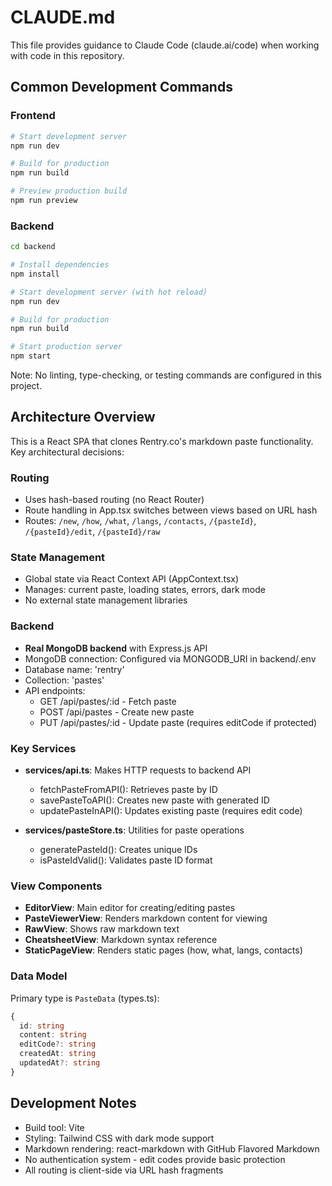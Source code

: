 # CLAUDE.md

This file provides guidance to Claude Code (claude.ai/code) when working with code in this repository.

## Common Development Commands

### Frontend
```bash
# Start development server
npm run dev

# Build for production
npm run build

# Preview production build
npm run preview
```

### Backend
```bash
cd backend

# Install dependencies
npm install

# Start development server (with hot reload)
npm run dev

# Build for production
npm run build

# Start production server
npm start
```

Note: No linting, type-checking, or testing commands are configured in this project.

## Architecture Overview

This is a React SPA that clones Rentry.co's markdown paste functionality. Key architectural decisions:

### Routing
- Uses hash-based routing (no React Router)
- Route handling in App.tsx switches between views based on URL hash
- Routes: `/new`, `/how`, `/what`, `/langs`, `/contacts`, `/{pasteId}`, `/{pasteId}/edit`, `/{pasteId}/raw`

### State Management
- Global state via React Context API (AppContext.tsx)
- Manages: current paste, loading states, errors, dark mode
- No external state management libraries

### Backend
- **Real MongoDB backend** with Express.js API
- MongoDB connection: Configured via MONGODB_URI in backend/.env
- Database name: 'rentry'
- Collection: 'pastes'
- API endpoints:
  - GET /api/pastes/:id - Fetch paste
  - POST /api/pastes - Create new paste
  - PUT /api/pastes/:id - Update paste (requires editCode if protected)

### Key Services
- **services/api.ts**: Makes HTTP requests to backend API
  - fetchPasteFromAPI(): Retrieves paste by ID
  - savePasteToAPI(): Creates new paste with generated ID
  - updatePasteInAPI(): Updates existing paste (requires edit code)
  
- **services/pasteStore.ts**: Utilities for paste operations
  - generatePasteId(): Creates unique IDs
  - isPasteIdValid(): Validates paste ID format

### View Components
- **EditorView**: Main editor for creating/editing pastes
- **PasteViewerView**: Renders markdown content for viewing
- **RawView**: Shows raw markdown text
- **CheatsheetView**: Markdown syntax reference
- **StaticPageView**: Renders static pages (how, what, langs, contacts)

### Data Model
Primary type is `PasteData` (types.ts):
```typescript
{
  id: string
  content: string
  editCode?: string
  createdAt: string
  updatedAt?: string
}
```

## Development Notes

- Build tool: Vite
- Styling: Tailwind CSS with dark mode support
- Markdown rendering: react-markdown with GitHub Flavored Markdown
- No authentication system - edit codes provide basic protection
- All routing is client-side via URL hash fragments
